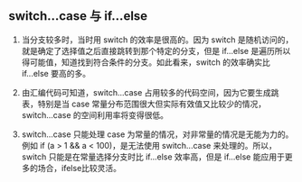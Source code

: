 ## switch...case 与 if...else

1. 当分支较多时，当时用 switch 的效率是很高的。因为 switch 是随机访问的，就是确定了选择值之后直接跳转到那个特定的分支，但是 if...else 是遍历所以得可能值，知道找到符合条件的分支。如此看来，switch 的效率确实比 if...else 要高的多。
2. 由汇编代码可知道，switch...case 占用较多的代码空间，因为它要生成跳表，特别是当 case 常量分布范围很大但实际有效值又比较少的情况，switch...case 的空间利用率将变得很低。

3. switch...case 只能处理 case 为常量的情况，对非常量的情况是无能为力的。例如 if (a > 1 && a < 100)，是无法使用 switch...case 来处理的。所以，switch 只能是在常量选择分支时比 if...else 效率高，但是 if...else 能应用于更多的场合，ifelse比较灵活。